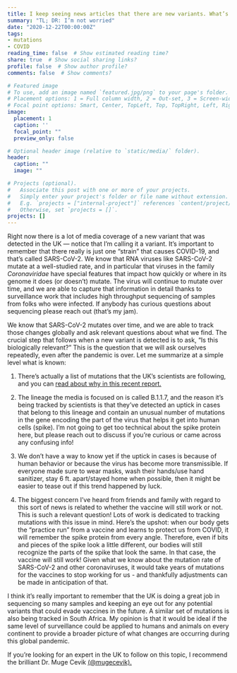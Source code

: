 ```yaml
---
title: I keep seeing news articles that there are new variants. What’s the deal?
summary: "TL; DR: I’m not worried"
date: "2020-12-22T00:00:00Z"
tags:
- mutations
- COVID
reading_time: false  # Show estimated reading time?
share: true  # Show social sharing links?
profile: false  # Show author profile?
comments: false  # Show comments?

# Featured image
# To use, add an image named `featured.jpg/png` to your page's folder.
# Placement options: 1 = Full column width, 2 = Out-set, 3 = Screen-width
# Focal point options: Smart, Center, TopLeft, Top, TopRight, Left, Right, BottomLeft, Bottom, BottomRight
image:
  placement: 1
  caption: ''
  focal_point: ""
  preview_only: false

# Optional header image (relative to `static/media/` folder).
header:
  caption: ""
  image: ""

# Projects (optional).
#   Associate this post with one or more of your projects.
#   Simply enter your project's folder or file name without extension.
#   E.g. `projects = ["internal-project"]` references `content/project/deep-learning/index.md`.
#   Otherwise, set `projects = []`.
projects: []
---
```

Right now there is a lot of media coverage of a new variant that was detected in the UK — notice that I’m calling it a variant. It’s important to remember that there really is just one “strain” that causes COVID-19, and that’s called SARS-CoV-2. We know that RNA viruses like SARS-CoV-2 mutate at a well-studied rate, and in particular that viruses in the family *Coronaviridae* have special features that impact how quickly or where in its genome it does (or doesn’t) mutate. The virus will continue to mutate over time, and we are able to capture that information in detail thanks to surveillance work that includes high throughput sequencing of samples from folks who were infected. If anybody has curious questions about sequencing please reach out (that’s my jam).

We know that SARS-CoV-2 mutates over time, and we are able to track those changes globally and ask relevant questions about what we find. The crucial step that follows when a new variant is detected is to ask, “Is this biologically relevant?” This is the question that we will ask ourselves repeatedly, even after the pandemic is over. Let me summarize at a simple level what is known:

1. There’s actually a list of mutations that the UK’s scientists are following, and you can [read about why in this recent report.](https://www.cogconsortium.uk/wp-content/uploads/2020/12/Report-1_COG-UK_20-December-2020_SARS-CoV-2-Mutations_final.pdf)


2. The lineage the media is focused on is called B.1.1.7, and the reason it’s being tracked by scientists is that they’ve detected an uptick in cases that belong to this lineage and contain an unusual number of mutations in the gene encoding the part of the virus that helps it get into human cells (spike). I’m not going to get too technical about the spike protein here, but please reach out to discuss if you’re curious or came across any confusing info!


3. We don’t have a way to know yet if the uptick in cases is because of human behavior or because the virus has become more transmissible. If everyone made sure to wear masks, wash their hands/use hand sanitizer, stay 6 ft. apart/stayed home when possible, then it might be easier to tease out if this trend happened by luck. 


4. The biggest concern I’ve heard from friends and family with regard to this sort of news is related to whether the vaccine will still work or not. This is such a relevant question! Lots of work is dedicated to tracking mutations with this issue in mind. Here’s the upshot: when our body gets the “practice run” from a vaccine and learns to protect us from COVID, it will remember the spike protein from every angle. Therefore, even if bits and pieces of the spike look a little different, our bodies will still recognize the parts of the spike that look the same. In that case, the vaccine will still work! Given what we know about the mutation rate of SARS-CoV-2 and other coronaviruses, it would take years of mutations for the vaccines to stop working for us - and thankfully adjustments can be made in anticipation of that. 

I think it’s really important to remember that the UK is doing a great job in sequencing so many samples and keeping an eye out for any potential variants that could evade vaccines in the future. A similar set of mutations is also being tracked in South Africa. My opinion is that it would be ideal if the same level of surveillance could be applied to humans and animals on every continent to provide a broader picture of what changes are occurring during this global pandemic.

If you’re looking for an expert in the UK to follow on this topic, I recommend the brilliant Dr. Muge Cevik [(@mugecevik).](https://twitter.com/mugecevik?s=20)